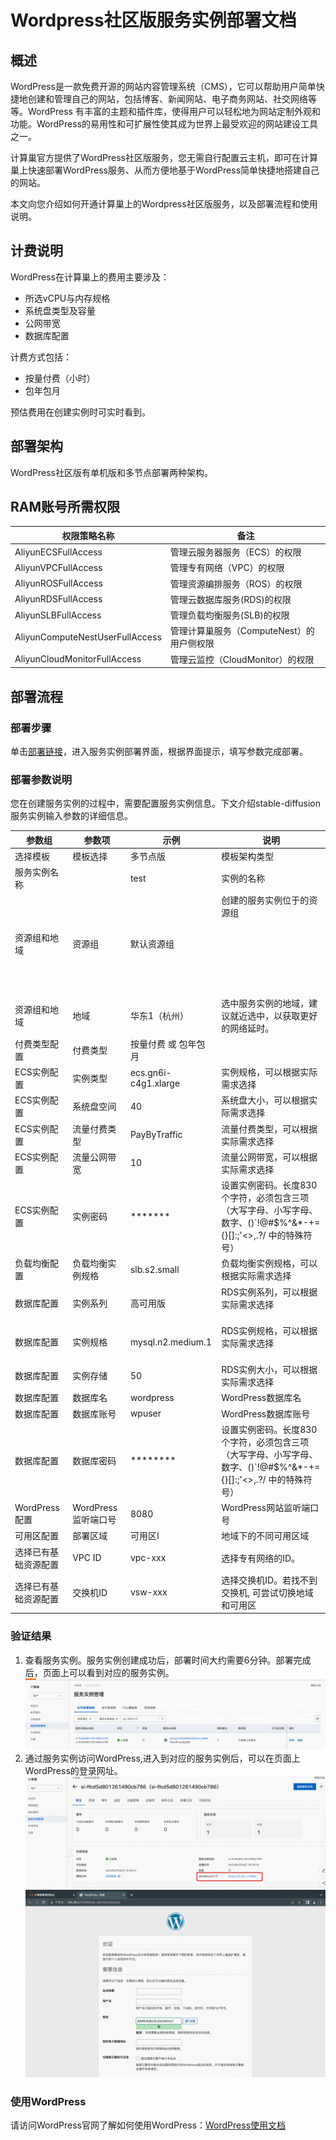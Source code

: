 # Wordpress社区版服务实例部署文档

## 概述

WordPress是一款免费开源的网站内容管理系统（CMS），它可以帮助用户简单快捷地创建和管理自己的网站，包括博客、新闻网站、电子商务网站、社交网络等等。WordPress
有丰富的主题和插件库，使得用户可以轻松地为网站定制外观和功能。WordPress的易用性和可扩展性使其成为世界上最受欢迎的网站建设工具之一。

计算巢官方提供了WordPress社区版服务，您无需自行配置云主机，即可在计算巢上快速部署WordPress服务、从而方便地基于WordPress简单快捷地搭建自己的网站。

本文向您介绍如何开通计算巢上的Wordpress社区版服务，以及部署流程和使用说明。


## 计费说明

WordPress在计算巢上的费用主要涉及：

- 所选vCPU与内存规格
- 系统盘类型及容量
- 公网带宽
- 数据库配置

计费方式包括：

- 按量付费（小时）
- 包年包月

预估费用在创建实例时可实时看到。

## 部署架构

WordPress社区版有单机版和多节点部署两种架构。

## RAM账号所需权限
| 权限策略名称 | 备注 |
| --- | --- |
| AliyunECSFullAccess | 管理云服务器服务（ECS）的权限 |
| AliyunVPCFullAccess | 管理专有网络（VPC）的权限 |
| AliyunROSFullAccess | 管理资源编排服务（ROS）的权限 |
| AliyunRDSFullAccess | 管理云数据库服务(RDS)的权限 |
| AliyunSLBFullAccess | 管理负载均衡服务(SLB)的权限 |
| AliyunComputeNestUserFullAccess | 管理计算巢服务（ComputeNest）的用户侧权限 |
| AliyunCloudMonitorFullAccess | 管理云监控（CloudMonitor）的权限 |


## 部署流程

### 部署步骤

单击[部署链接](https://computenest.console.aliyun.com/user/cn-hangzhou/serviceInstanceCreate?spm=5176.24779694.0.0.3a9c4d22RcCr2Q&ServiceId=service-bfee880fa3bf45c1a989)，进入服务实例部署界面，根据界面提示，填写参数完成部署。

### 部署参数说明
您在创建服务实例的过程中，需要配置服务实例信息。下文介绍stable-diffusion服务实例输入参数的详细信息。

| 参数组    | 参数项    | 示例                   | 说明                                                                                   |
|--------|--------|----------------------|--------------------------------------------------------------------------------------|
| 选择模板   | 模板选择   | 多节点版                 | 模板架构类型                                                                               |
| 服务实例名称 |        | test                 | 实例的名称                                                                                |
| 资源组和地域 | 资源组    | 默认资源组                | 创建的服务实例位于的资源组                                    <br/><br/><br/><br/><br/><br/><br/>   <br/> |
| 资源组和地域 | 地域     | 华东1（杭州）              | 选中服务实例的地域，建议就近选中，以获取更好的网络延时。                                      <br/>              |
| 付费类型配置 | 付费类型   | 按量付费 或 包年包月          |
| ECS实例配置 | 实例类型   | ecs.gn6i-c4g1.xlarge | 实例规格，可以根据实际需求选择                                                                      |
| ECS实例配置 | 系统盘空间  | 40                   | 系统盘大小，可以根据实际需求选择                                                                     |
| ECS实例配置 | 流量付费类型 | PayByTraffic         | 流量付费类型，可以根据实际需求选择                                                                    |
| ECS实例配置 | 流量公网带宽 | 10                   | 流量公网带宽，可以根据实际需求选择                                                                    |
| ECS实例配置 | 实例密码   | *******              | 设置实例密码。长度830个字符，必须包含三项（大写字母、小写字母、数字、()`!@#$%^&*-+={}[]:;'<>,.?/ 中的特殊符号）            |
| 负载均衡配置 | 负载均衡实例规格| slb.s2.small         | 负载均衡实例规格，可以根据实际需求选择                                                                  |
| 数据库配置  | 实例系列   | 高可用版                 | RDS实例系列，可以根据实际需求选择                                                    <br/>     <br/> |
| 数据库配置  | 实例规格   | mysql.n2.medium.1    | RDS实例规格，可以根据实际需求选择                                                 <br/><br/>        |
| 数据库配置  | 实例存储   | 50                   | RDS实例大小，可以根据实际需求选择                                                                   |
| 数据库配置  | 数据库名   | wordpress            | WordPress数据库名                                                                        |
| 数据库配置  | 数据库账号  | wpuser               | WordPress数据库账号                                                                       |
| 数据库配置  | 数据库密码  | ********             | 设置实例密码。长度830个字符，必须包含三项（大写字母、小写字母、数字、()`!@#$%^&*-+={}[]:;'<>,.?/ 中的特殊符号）       |
| WordPress配置 | WordPress 监听端口号| 8080                 | WordPress网站监听端口号                                                 |
| 可用区配置  | 部署区域   | 可用区I                 | 地域下的不同可用区域                                                                           |
| 选择已有基础资源配置 | VPC ID | vpc-xxx              | 选择专有网络的ID。                                                                           |
| 选择已有基础资源配置 | 交换机ID  | vsw-xxx              | 选择交换机ID。若找不到交换机, 可尝试切换地域和可用区                                                         |


### 验证结果

1. 查看服务实例。服务实例创建成功后，部署时间大约需要6分钟。部署完成后，页面上可以看到对应的服务实例。 
![img.png](img.png)
2. 通过服务实例访问WordPress,进入到对应的服务实例后，可以在页面上WordPress的登录网址。
![img_1.png](img_1.png)
![img_2.png](img_2.png)

### 使用WordPress

请访问WordPress官网了解如何使用WordPress：[WordPress使用文档](https://wordpress.com/zh-cn/support/getting-started-with-wordpress-com/)
